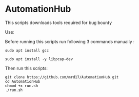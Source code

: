 # AutomationHub
This scripts downloads tools  required for bug bounty

Use:

Before running this scripts run following 3 commands manually :

```
sudo apt install gcc

sudo apt install -y libpcap-dev
```

Then run this scripts:

```
git clone https://github.com/mrd17/AutomationHub.git
cd AutomationHub
chmod +x run.sh
./run.sh
```
